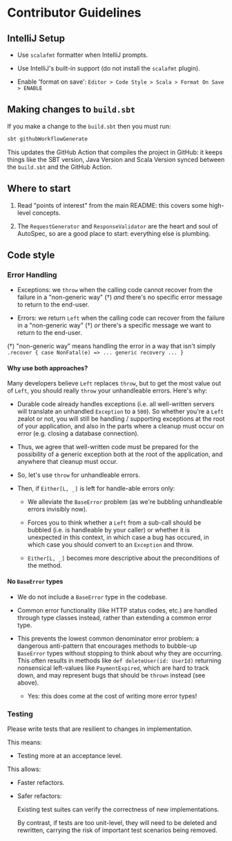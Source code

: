 # Contributor Guidelines

## IntelliJ Setup

-   Use `scalafmt` formatter when IntelliJ prompts.

-   Use IntelliJ's built-in support (do not install the `scalafmt` plugin).

-   Enable 'format on save': `Editor > Code Style > Scala > Format On Save > ENABLE`

## Making changes to `build.sbt`

If you make a change to the `build.sbt` then you must run:

```bash
sbt githubWorkflowGenerate
```

This updates the GitHub Action that compiles the project in GitHub: it keeps things like the SBT
version, Java Version and Scala Version synced between the `build.sbt` and the GitHub Action.

## Where to start

1.  Read "points of interest" from the main README: this covers some high-level concepts.

2.  The `RequestGenerator` and `ResponseValidator` are the heart and soul of AutoSpec, so are a
    good place to start: everything else is plumbing.

## Code style

### Error Handling

-   Exceptions: we `throw` when the calling code cannot recover from the failure in a "non-generic way" (†) _and_ there's no specific error message to return to the end-user.

-   Errors: we return `Left` when the calling code can recover from the failure in a "non-generic way" (†) _or_ there's a specific message we want to return to the end-user.

(†) "non-generic way" means handling the error in a way that isn't simply `.recover { case NonFatal(e) => ... generic recovery ... }`

#### Why use both approaches?

Many developers believe `Left` replaces `throw`, but to get the most value out of `Left`, you
should really `throw` your unhandleable errors. Here's why:

-   Durable code already handles exceptions (i.e. all well-written servers will translate an
    unhandled `Exception` to a `500`). So whether you're a `Left` zealot or not, you will still
    be handling / supporting exceptions at the root of your application, and also in the parts where
    a cleanup must occur on error (e.g. closing a database connection).

-   Thus, we agree that well-written code must be prepared for the possibility of a generic
    exception both at the root of the application, and anywhere that cleanup must occur.

-   So, let's use `throw` for unhandleable errors.

-   Then, if `Either[L, _]` is left for handle-able errors only:

    -   We alleviate the `BaseError` problem (as we're bubbling unhandleable errors invisibly now).

    -   Forces you to think whether a `Left` from a sub-call should be bubbled (i.e. is handleable by your caller) or whether it
        is unexpected in this context, in which case a bug has occured, in which case you should convert to an `Exception` and throw.

    -   `Either[L, _]` becomes more descriptive about the preconditions of the method.

#### No `BaseError` types

-   We do not include a `BaseError` type in the codebase.

-   Common error functionality (like HTTP status codes, etc.) are handled through type classes instead, rather than extending a common error type.

-   This prevents the lowest common denominator error problem: a dangerous anti-pattern that encourages methods to bubble-up `BaseError` types without stopping to think about why they are occurring. This often results in methods like `def deleteUser(id: UserId)` returning nonsensical left-values like `PaymentExpired`, which are hard to track down, and may represent bugs that should be `thrown` instead (see above).

    -   Yes: this does come at the cost of writing more error types!

### Testing

Please write tests that are resilient to changes in implementation.

This means:

-   Testing more at an acceptance level.

This allows:

-   Faster refactors.

-   Safer refactors:

    Existing test suites can verify the correctness of new implementations.

    By contrast, if tests are too unit-level, they will need to be deleted and rewritten, carrying
    the risk of important test scenarios being removed.

